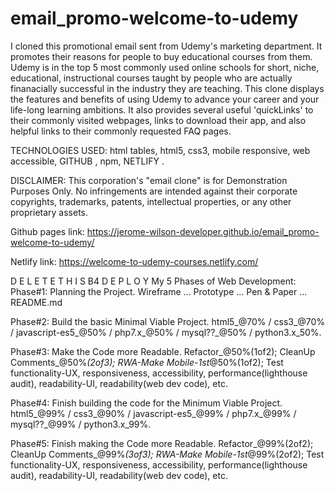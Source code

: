 # email_promo-welcome-to-udemy
I cloned this promotional email sent from Udemy's marketing department. It promotes their reasons for people to buy educational courses from them. Udemy is in the top 5 most commonly used online schools for short, niche, educational, instructional courses taught by people who are actually finanacially successful in the industry they are teaching. This clone displays the features and benefits of using Udemy to advance your career and your life-long learning ambitions. It also provides several useful 'quickLinks' to their commonly visited webpages, links to download their app, and also helpful links to their commonly requested FAQ pages.

TECHNOLOGIES USED: 
html tables, html5, css3, mobile responsive, web accessible, GITHUB , npm, NETLIFY . 

DISCLAIMER: 
This corporation's "email clone" is for Demonstration Purposes Only. No infringements are intended against their corporate copyrights, trademarks, patents, intellectual properties, or any other proprietary assets. 

Github pages link: https://jerome-wilson-developer.github.io/email_promo-welcome-to-udemy/

Netlify link: https://welcome-to-udemy-courses.netlify.com/

D E L E T E    T H I S    B4    D E P L O Y
My 5 Phases of Web Development:
Phase#1: Planning the Project.
Wireframe ... Prototype ... Pen & Paper ... README.md

Phase#2: Build the basic Minimal Viable Project.
html5_@70% / css3_@70% / javascript-es5_@50% / php7.x_@50% / mysql??_@50% / python3.x_50%.

Phase#3: Make the Code more Readable.
Refactor_@50%(1of2); CleanUp Comments_@50%_(2of3); RWA-Make Mobile-1st_@50%(1of2); Test functionality-UX, responsiveness, accessibility, performance(lighthouse audit), readability-UI, readability(web dev code), etc.

Phase#4: Finish building the code for the Minimum Viable Project.
html5_@99% / css3_@90% / javascript-es5_@99% / php7.x_@99% / mysql??_@99% / python3.x_99%.

Phase#5: Finish making the Code more Readable.
Refactor_@99%(2of2); CleanUp Comments_@99%_(3of3); RWA-Make Mobile-1st_@99%(2of2); Test functionality-UX, responsiveness, accessibility, performance(lighthouse audit), readability-UI, readability(web dev code), etc.
